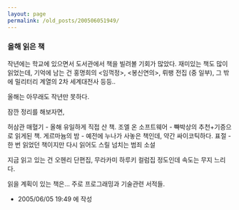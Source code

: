 ```yaml
---
layout: page
permalink: /old_posts/200506051949/
---
```


### 올해 읽은 책

작년에는 학교에 있으면서 도서관에서 책을 빌려볼 기회가 많았다.
재미있는 책도 많이 읽었는데, 기억에 남는 건 홍명희의 <임꺽정>, <봉신연의>, 뤼팽 전집 (중 일부), 그 밖에 밀리터리 계열의 2차 세계대전사 등등..

올해는 아무래도 작년만 못하다.

잠깐 정리를 해보자면,

허삼관 매혈기 - 올해 유일하게 직접 산 책.
조엘 온 소프트웨어 - <s>빡</s>박상의 추천+기증으로 읽게된 책.
게르마늄의 밤 - 예전에 누나가 사놓은 책인데, 약간 싸이코틱하다.
표절 - 한 번 읽었던 책이지만 다시 읽어도 스릴 넘치는 범죄 소설

지금 읽고 있는 건 오헨리 단편집, 무라카미 하루키 컬럼집 정도인데 속도는 무지 느리다.

읽을 계획이 있는 책은... 주로 프로그래밍과 기술관련 서적들.





- 2005/06/05 19:49 에 작성